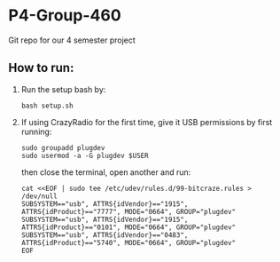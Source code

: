 # P4-Group-460
Git repo for our 4 semester project

## How to run:
1. Run the setup bash by:  
   ```
   bash setup.sh
   ```

3. If using CrazyRadio for the first time, give it USB permissions by first running:  
   ```
   sudo groupadd plugdev
   sudo usermod -a -G plugdev $USER
   ```
   
   then close the terminal, open another and run:
   ```
   cat <<EOF | sudo tee /etc/udev/rules.d/99-bitcraze.rules > /dev/null
   SUBSYSTEM=="usb", ATTRS{idVendor}=="1915", ATTRS{idProduct}=="7777", MODE="0664", GROUP="plugdev"
   SUBSYSTEM=="usb", ATTRS{idVendor}=="1915", ATTRS{idProduct}=="0101", MODE="0664", GROUP="plugdev"
   SUBSYSTEM=="usb", ATTRS{idVendor}=="0483", ATTRS{idProduct}=="5740", MODE="0664", GROUP="plugdev"
   EOF
   ```
